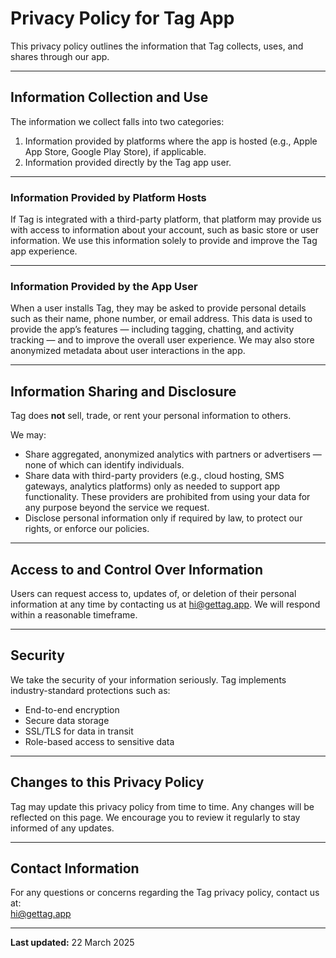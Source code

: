 # Privacy Policy for Tag App

This privacy policy outlines the information that Tag collects, uses, and shares through our app.

---

## Information Collection and Use

The information we collect falls into two categories:

1. Information provided by platforms where the app is hosted (e.g., Apple App Store, Google Play Store), if applicable.  
2. Information provided directly by the Tag app user.

---

### Information Provided by Platform Hosts

If Tag is integrated with a third-party platform, that platform may provide us with access to information about your account, such as basic store or user information. We use this information solely to provide and improve the Tag app experience.

---

### Information Provided by the App User

When a user installs Tag, they may be asked to provide personal details such as their name, phone number, or email address. This data is used to provide the app’s features — including tagging, chatting, and activity tracking — and to improve the overall user experience. We may also store anonymized metadata about user interactions in the app.

---

## Information Sharing and Disclosure

Tag does **not** sell, trade, or rent your personal information to others.

We may:

- Share aggregated, anonymized analytics with partners or advertisers — none of which can identify individuals.  
- Share data with third-party providers (e.g., cloud hosting, SMS gateways, analytics platforms) only as needed to support app functionality. These providers are prohibited from using your data for any purpose beyond the service we request.  
- Disclose personal information only if required by law, to protect our rights, or enforce our policies.

---

## Access to and Control Over Information

Users can request access to, updates of, or deletion of their personal information at any time by contacting us at [hi@gettag.app](mailto:hi@gettag.app). We will respond within a reasonable timeframe.

---

## Security

We take the security of your information seriously. Tag implements industry-standard protections such as:

- End-to-end encryption  
- Secure data storage  
- SSL/TLS for data in transit  
- Role-based access to sensitive data

---

## Changes to this Privacy Policy

Tag may update this privacy policy from time to time. Any changes will be reflected on this page. We encourage you to review it regularly to stay informed of any updates.

---

## Contact Information

For any questions or concerns regarding the Tag privacy policy, contact us at:  
[hi@gettag.app](mailto:hi@gettag.app)

---

**Last updated:** 22 March 2025
